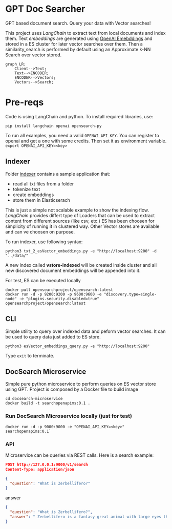 # GPT Doc Searcher

GPT based document search. Query your data with Vector searches!

This project uses *LangChain* to extract text from local documents and index them.
Text *embeddings* are generated using [OpenAI Emebddings](https://platform.openai.com/docs/guides/embeddings) and stored in a ES cluster for later vector searches over them.
Then a similarity_search is performed by default using an Approximate k-NN Search over vector stored.

```mermaid
graph LR;
    Client-->Text;
    Text-->ENCODER;
    ENCODER-->Vectors;
	Vectors-->Search;
```

# Pre-reqs

Code is using LangChain and python. To install required libraries, use:

```console
pip install langchain openai opensearch-py
```

To run all examples, you need a valid `OPENAI_API_KEY`. You can register to openai and get a one with some credits. Then set it as environment variable.
`export OPENAI_API_KEY=<key>`

## Indexer

Folder [indexer](indexer) contains a sample application that:
- read all txt files from a folder
- tokenize text
- create embeddings
- store them in Elasticserach

This is just a simple not scalable example to show the indexing flow. *LangChain* provides differt type of Loaders that can be used to extract content from different sources (like csv, etc.)
ES has been choosen for simplicity of running it in clustered way. Other Vector stores are available and can ve choosen on purpose.

To run indexer, use following syntax:

```console
python3 txt_2_esVector_embeddings.py -e "http://localhost:9200" -d "../data/"
```

A new index called **vstore-indexed** will be created inside cluster and all new discovered document embeddings will be appended into it.

For test, ES can be executed locally

```console
docker pull opensearchproject/opensearch:latest
docker run -d -p 9200:9200 -p 9600:9600 -e "discovery.type=single-node" -e "plugins.security.disabled=true" opensearchproject/opensearch:latest
```

## CLI

Simple utility to query over indexed data and peform vector searches. It can be used to query data just added to ES store.

```console
python3 esVector_embeddings_query.py -e "http://localhost:9200"
```

Type `exit` to terminate.

## DocSearch Microservice

Simple pure python microservice to perform queries on ES vector store using GPT.
Project is composed by a Docker file to build image

```console
cd docsearch-microservice
docker build -t searchopenapims:0.1 .
```

### Run DocSearch Microservice locally (just for test)

```console
docker run -d -p 9000:9000 -e "OPENAI_API_KEY=<key>" searchopenapims:0.1`
```

### API

Microservice can be queries via REST calls.
Here is a search example:

```json
POST http://127.0.0.1:9000/v1/search
Content-Type: application/json

{
  "question": "What is Zerbellifero?"
}
```

answer

```json
{
  "question": "What is Zerbellifero?",
  "answer": " Zerbellifero is a fantasy great animal with large eyes that lives in the wild in America."
}
```
